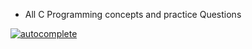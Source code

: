 - All C Programming concepts and practice Questions

[![autocomplete](https://codeium.com/badges/user/hided/autocomplete)](https://codeium.com/profile/hided)
